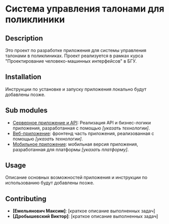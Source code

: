 # Система управления талонами для поликлиники

## Description

Это проект по разработке приложения для системы управления талонами в поликлиниках. Проект реализуется в рамках курса "Проектирование человеко-машинных интерфейсов" в БГУ.

## Installation

Инструкции по установке и запуску приложения локально будут добавлены позже.

## Sub modules

* [Серверное приложение и API](https://github.com/fpmi-hci-2024/project13b-backend-super-awesome-team-name):  Реализация API и бизнес-логики приложения, разработанная с помощью *[указать технологии]*.
* [Веб-приложение](https://github.com/fpmi-hci-2024/project13b-web-super-awesome-team-name):  фронтенд часть приложения, реализованная с помощью *[указать технологии]*.
* [Мобильное приложение](https://github.com/fpmi-hci-2024/project13b-mobile-super-awesome-team-name):  мобильная версия приложения, разработанная для платформы *[указать платформу]*.

## Usage

Описание основных возможностей приложения и инструкции по использованию будут добавлены позже.

## Contributing

* **[Емельянович Максим]**:  [краткое описание выполненных задач]
* **[Дробышевский Виктор]**:  [краткое описание выполненных задач]
